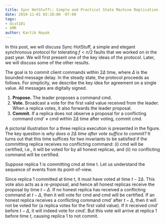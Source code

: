 ```yaml
---
title: Sync HotStuff\: Simple and Practical State Machine Replication
date: 2019-11-01 03:10:00 -07:00
tags:
- dist101
- SMR
author: Kartik Nayak
---
```


In this post, we will discuss Sync HotStuff, a simple and elegant synchronous protocol for tolerating $f < n/2$ faults that we worked on in the past year. We will first present one of the key ideas of the protocol. Later, we will discuss some of the other results.

The goal is to commit client commands within $2\Delta$ time, where $\Delta$ is the bounded message delay. In the steady state, the protocol proceeds as follows. For simplicity, we describe the key idea for agreement on a single value. All messages are digitally signed.

1. **Propose.** The leader proposes a command cmd.
2. **Vote.** Broadcast a vote for the first valid value received from the leader. When a replica votes, it also forwards the leader proposal.
3. **Commit.** If a replica does not observe a proposal for a conflicting command cmd’ $\neq$ cmd within $2\Delta$ time after voting, commit cmd.

A pictorial illustration for a three replica execution is presented in the figure. The key question is *why does a $2\Delta$ time after vote suffice to commit?* It turns out that this time suffices for two invariants to be satisfied if the committing replica receives no conflicting command: (i) cmd will be certified, i.e., it will be voted for by all honest replicas, and (ii) no conflicting command will be certified. 

Suppose replica 1 is committing cmd at time t. Let us understand the sequence of events from its point-of-view. 

Since replica 1 committed at time t, it must have voted at time $t - 2\Delta$. This vote also acts as a *re-proposal*, and hence all honest replicas receive the proposal by time $t- \Delta$. If no honest replica has received a conflicting command at $t-\Delta$, then it will vote for cmd and cmd will be certified. If an honest replica receives a conflicting command cmd’ after $t-\Delta$, then it will not be voted for (a replica votes for the first valid value). If it received cmd’ before $t-\Delta$, it will indeed vote for cmd’. But this vote will arrive at replica 1 before time $t$, causing replica 1 to not commit. 
